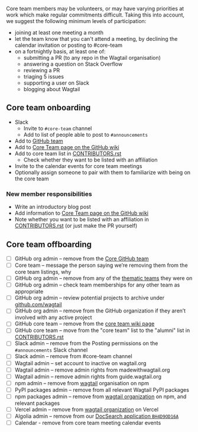 Core team members may be volunteers, or may have varying priorities at work which make regular commitments difficult. Taking this into account, we suggest the following minimum levels of participation:

 - joining at least one meeting a month
 - let the team know that you can't attend a meeting, by declining the calendar invitation or posting to #core-team
 - on a fortnightly basis, at least one of:
   - submitting a PR (to any repo in the Wagtail organisation)
   - answering a question on Stack Overflow
   - reviewing a PR
   - triaging 5 issues
   - supporting a user on Slack
   - blogging about Wagtail

## Core team onboarding

- Slack
  - Invite to `#core-team` channel
  - Add to list of people able to post to `#announcements`
- Add to [GitHub team](https://github.com/orgs/wagtail/teams/core/members)
- Add to [Core Team page on the GitHub wiki](https://github.com/wagtail/wagtail/wiki/Wagtail-core-team)
- Add to core team list in [CONTRIBUTORS.rst](https://github.com/wagtail/wagtail/blob/main/CONTRIBUTORS.rst)
  - Check whether they want to be listed with an affiliation
- Invite to the calendar events for core team meetings
- Optionally assign someone to pair with them to familiarize with being on the core team

### New member responsibilities

- Write an introductory blog post
- Add information to [Core Team page on the GitHub wiki](https://github.com/wagtail/wagtail/wiki/Wagtail-core-team)
- Note whether you want to be listed with an affiliation in [CONTRIBUTORS.rst](https://github.com/wagtail/wagtail/blob/main/CONTRIBUTORS.rst) (or just make the PR yourself)

## Core team offboarding

- [ ] GitHub org admin – remove from the [Core GitHub team](https://github.com/orgs/wagtail/teams/core/members)
- [ ] Core team – message the person saying we’re removing them from the core team listings, why
- [ ] GitHub org admin – remove from any of the [thematic teams](https://github.com/orgs/wagtail/teams) they were on
- [ ] GitHub org admin – check team memberships for any other team as appropriate
- [ ] GitHub org admin – review potential projects to archive under [github.com/wagtail](https://github.com/wagtail)
- [ ] GitHub org admin – remove from the GitHub organization if they aren’t involved with any active project
- [ ] GitHub core team – remove from the [core team wiki page](https://github.com/wagtail/wagtail/wiki/Wagtail-core-team)
- [ ] GitHub core team – move from the "core team" list to the "alumni" list in [CONTRIBUTORS.rst](https://github.com/wagtail/wagtail/blob/main/CONTRIBUTORS.rst)
- [ ] Slack admin – remove from the Posting permissions on the `#announcements` Slack channel
- [ ] Slack admin – remove from #core-team channel
- [ ] Wagtail admin – set account to inactive on wagtail.org
- [ ] Wagtail admin – remove admin rights from madewithwagtail.org
- [ ] Wagtail admin – remove admin rights from guide.wagtail.org
- [ ] npm admin – remove from [wagtail](https://www.npmjs.com/org/wagtail) organisation on npm
- [ ] PyPI packages admin – remove from all relevant Wagtail PyPI packages
- [ ] npm packages admin – remove from [wagtail organization](https://www.npmjs.com/org/wagtail) on npm, and relevant packages
- [ ] Vercel admin – remove from [wagtail organization](https://vercel.com/wagtail) on Vercel
- [ ] Algolia admin – remove from our [DocSearch application `BH4D9OD16A`](https://www.algolia.com/apps/BH4D9OD16A)
- [ ] Calendar - remove from core team meeting calendar events